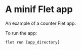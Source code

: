 # A minif Flet app

An example of a counter Flet app.

To run the app:

```
flet run [app_directory]
```